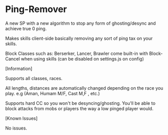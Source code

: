 # Ping-Remover

A new SP with a new algorithm to stop any form of ghosting/desync and achieve true 0 ping.

Makes skills client-side basically removing any sort of ping tax on your skills.

Block Classes such as: Berserker, Lancer, Brawler come built-in with Block-Cancel when using skills (can be disabled on settings.js on config)

[Information]

Supports all classes, races. 

All lengths, distances are automatically changed depending on the race you play. e.g (Aman, Humam M/F, Cast M,F , etc.)

Supports hard CC so you won't be desyncing/ghosting. You'll be able to block attacks from mobs or players the way a low pinged player would.

[Known Issues]

No issues.
